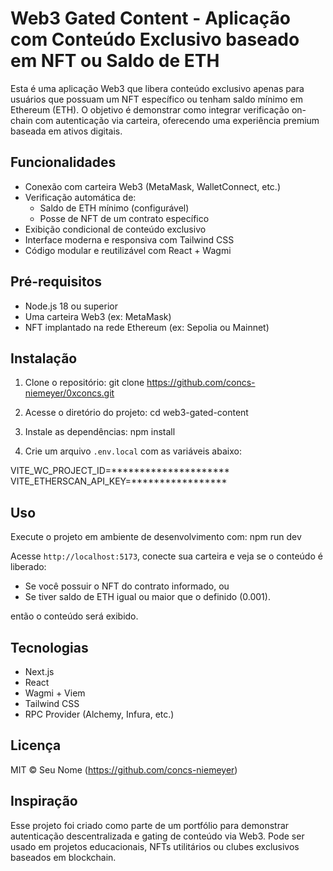 Web3 Gated Content - Aplicação com Conteúdo Exclusivo baseado em NFT ou Saldo de ETH
======================================================================================

Esta é uma aplicação Web3 que libera conteúdo exclusivo apenas para usuários que possuam um NFT específico ou tenham saldo mínimo em Ethereum (ETH). O objetivo é demonstrar como integrar verificação on-chain com autenticação via carteira, oferecendo uma experiência premium baseada em ativos digitais.

Funcionalidades
---------------
- Conexão com carteira Web3 (MetaMask, WalletConnect, etc.)
- Verificação automática de:
  - Saldo de ETH mínimo (configurável)
  - Posse de NFT de um contrato específico
- Exibição condicional de conteúdo exclusivo
- Interface moderna e responsiva com Tailwind CSS
- Código modular e reutilizável com React + Wagmi

Pré-requisitos
--------------
- Node.js 18 ou superior
- Uma carteira Web3 (ex: MetaMask)
- NFT implantado na rede Ethereum (ex: Sepolia ou Mainnet)

Instalação
----------
1. Clone o repositório:
   git clone https://github.com/concs-niemeyer/0xconcs.git

2. Acesse o diretório do projeto:
   cd web3-gated-content

3. Instale as dependências:
   npm install

4. Crie um arquivo `.env.local` com as variáveis abaixo:

  VITE_WC_PROJECT_ID=*********************
  VITE_ETHERSCAN_API_KEY=*****************


Uso
---
Execute o projeto em ambiente de desenvolvimento com:
   npm run dev

Acesse `http://localhost:5173`, conecte sua carteira e veja se o conteúdo é liberado:

- Se você possuir o NFT do contrato informado, ou
- Se tiver saldo de ETH igual ou maior que o definido (0.001).

então o conteúdo será exibido.

Tecnologias
-----------
- Next.js
- React
- Wagmi + Viem
- Tailwind CSS
- RPC Provider (Alchemy, Infura, etc.)

Licença
-------
MIT © Seu Nome (https://github.com/concs-niemeyer)

Inspiração
----------
Esse projeto foi criado como parte de um portfólio para demonstrar autenticação descentralizada e gating de conteúdo via Web3. Pode ser usado em projetos educacionais, NFTs utilitários ou clubes exclusivos baseados em blockchain.
